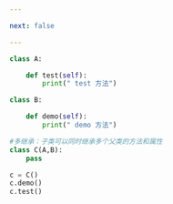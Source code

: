 ```yaml
---

next: false

---
```




<BlogInfo id="959"/>

```python
class A:

    def test(self):
        print(" test 方法")

class B:

    def demo(self):
        print(" demo 方法")

#多继承：子类可以同时继承多个父类的方法和属性
class C(A,B):
    pass

c = C()
c.demo()
c.test()
```



<ActionBox />

